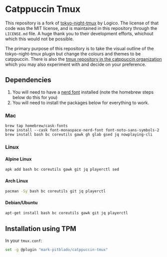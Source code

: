 # Catppuccin Tmux

This repository is a fork of [tokyo-night-tmux](https://github.com/janoamaral/tokyo-night-tmux) by Logico. The license of that code was the MIT license, and is maintained in this repository through the `LICENSE.md` file. A huge thank you to their development efforts, whichout which this would not be possible.

The primary purpose of this repository is to take the visual outline of the tokyo-night-tmux plugin but change the colours and themes to be catppuccin. There is also the [tmux repository in the catppuccin organization](https://github.com/catppuccin/tmux) which you may also experiment with and decide on your preference.

## Dependencies

1. You will need to have a [nerd font](https://www.nerdfonts.com/) installed (note the homebrew steps below do this for you)
2. You will need to install the packages below for everything to work.

### Mac

```
brew tap homebrew/cask-fonts
brew install --cask font-monaspace-nerd-font font-noto-sans-symbols-2
brew install bash bc coreutils gawk gh glab gsed jq nowplaying-cli
```

### Linux

#### Alpine Linux

```bash
apk add bash bc coreutils gawk git jq playerctl sed
```

#### Arch Linux

```bash
pacman -Sy bash bc coreutils git jq playerctl
```

#### Debian/Ubuntu

```bash
apt-get install bash bc coreutils gawk git jq playerctl
```

## Installation using TPM

In your `tmux.conf`:

```bash
set -g @plugin "mark-pitblado/catppuccin-tmux"
```
